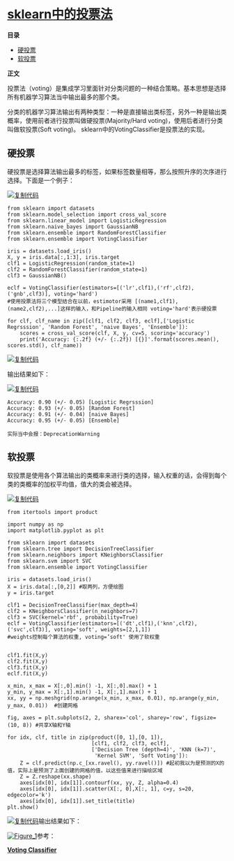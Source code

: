 # [sklearn中的投票法](https://www.cnblogs.com/jiaxin359/p/8777574.html)

**目录**

* [硬投票](https://www.cnblogs.com/jiaxin359/p/8777574.html#_label0)
* [软投票](https://www.cnblogs.com/jiaxin359/p/8777574.html#_label1)

**正文**

投票法（voting）是集成学习里面针对分类问题的一种结合策略。基本思想是选择所有机器学习算法当中输出最多的那个类。

分类的机器学习算法输出有两种类型：一种是直接输出类标签，另外一种是输出类概率，使用前者进行投票叫做硬投票(Majority/Hard voting)，使用后者进行分类叫做软投票(Soft voting)。 sklearn中的VotingClassifier是投票法的实现。

## 硬投票

硬投票是选择算法输出最多的标签，如果标签数量相等，那么按照升序的次序进行选择。下面是一个例子：

[![复制代码](https://common.cnblogs.com/images/copycode.gif)](javascript:void(0); "复制代码")

```
from sklearn import datasets
from sklearn.model_selection import cross_val_score
from sklearn.linear_model import LogisticRegression
from sklearn.naive_bayes import GaussianNB
from sklearn.ensemble import RandomForestClassifier
from sklearn.ensemble import VotingClassifier

iris = datasets.load_iris()
X, y = iris.data[:,1:3], iris.target
clf1 = LogisticRegression(random_state=1)
clf2 = RandomForestClassifier(random_state=1)
clf3 = GaussianNB()

eclf = VotingClassifier(estimators=[('lr',clf1),('rf',clf2),('gnb',clf3)], voting='hard')
#使用投票法将三个模型结合在以前，estimotor采用 [(name1,clf1),(name2,clf2),...]这样的输入，和Pipeline的输入相同 voting='hard'表示硬投票

for clf, clf_name in zip([clf1, clf2, clf3, eclf],['Logistic Regrsssion', 'Random Forest', 'naive Bayes', 'Ensemble']):
    scores = cross_val_score(clf, X, y, cv=5, scoring='accuracy')
    print('Accuracy: {:.2f} (+/- {:.2f}) [{}]'.format(scores.mean(), scores.std(), clf_name))
```

[![复制代码](https://common.cnblogs.com/images/copycode.gif)](javascript:void(0); "复制代码")

输出结果如下：

[![复制代码](https://common.cnblogs.com/images/copycode.gif)](javascript:void(0); "复制代码")

```
Accuracy: 0.90 (+/- 0.05) [Logistic Regrsssion]
Accuracy: 0.93 (+/- 0.05) [Random Forest]
Accuracy: 0.91 (+/- 0.04) [naive Bayes]
Accuracy: 0.95 (+/- 0.05) [Ensemble]

实际当中会报：DeprecationWarning
```

## 软投票

软投票是使用各个算法输出的类概率来进行类的选择，输入权重的话，会得到每个类的类概率的加权平均值，值大的类会被选择。

[![复制代码](https://common.cnblogs.com/images/copycode.gif)](javascript:void(0); "复制代码")

```
from itertools import product

import numpy as np
import matplotlib.pyplot as plt

from sklearn import datasets
from sklearn.tree import DecisionTreeClassifier
from sklearn.neighbors import KNeighborsClassifier
from sklearn.svm import SVC
from sklearn.ensemble import VotingClassifier

iris = datasets.load_iris()
X = iris.data[:,[0,2]] #取两列，方便绘图
y = iris.target

clf1 = DecisionTreeClassifier(max_depth=4)
clf2 = KNeighborsClassifier(n_neighbors=7)
clf3 = SVC(kernel='rbf', probability=True)
eclf = VotingClassifier(estimators=[('dt',clf1),('knn',clf2),('svc',clf3)], voting='soft', weights=[2,1,1])
#weights控制每个算法的权重, voting=’soft' 使用了软权重


clf1.fit(X,y)
clf2.fit(X,y)
clf3.fit(X,y)
eclf.fit(X,y)

x_min, x_max = X[:,0].min() -1, X[:,0].max() + 1
y_min, y_max = X[:,1].min() -1, X[:,1].max() + 1
xx, yy = np.meshgrid(np.arange(x_min, x_max, 0.01), np.arange(y_min, y_max, 0.01))  #创建网格

fig, axes = plt.subplots(2, 2, sharex='col', sharey='row', figsize=(10, 8)) #共享X轴和Y轴

for idx, clf, title in zip(product([0, 1],[0, 1]),
                           [clf1, clf2, clf3, eclf],
                           ['Decision Tree (depth=4)', 'KNN (k=7)',
                            'Kernel SVM', 'Soft Voting']):
    Z = clf.predict(np.c_[xx.ravel(), yy.ravel()]) #起初我以为是预测的X的值，实际上是预测了上面创建的网格的值，以这些值来进行描绘区域
    Z = Z.reshape(xx.shape)
    axes[idx[0], idx[1]].contourf(xx, yy, Z, alpha=0.4)
    axes[idx[0], idx[1]].scatter(X[:, 0],X[:, 1], c=y, s=20, edgecolor='k')
    axes[idx[0], idx[1]].set_title(title)
plt.show()
```

[![复制代码](https://common.cnblogs.com/images/copycode.gif)](javascript:void(0); "复制代码")输出结果如下：

[![Figure_1](https://images2018.cnblogs.com/blog/890640/201804/890640-20180410111240927-1930604016.png "Figure_1")](https://images2018.cnblogs.com/blog/890640/201804/890640-20180410111240309-297749127.png)参考：

  [**Voting Classifier**](http://scikit-learn.org/stable/modules/ensemble.html#voting-classifier)

